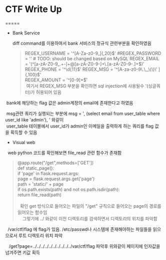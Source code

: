 # CTF Write Up
=====

- Bank Service


  diff command를 이용하여서 bank 서비스의 정규식 관련부분을 확인하였음

  > REGEX_USERNAME = '^[A-Za-z0-9_]{,20}$'  
  > #REGEX_PASSWORD = '' # TODO: should be changed based on MySQL  
  > REGEX_EMAIL = '(^[a-zA-Z0-9_.+-]+@[a-zA-Z0-9-]+\.[a-zA-Z0-9-.]+$)'  
  > REGEX_PHONE = '^\d{11}$'  
  > REGEX_MSG = '^[A-za-z0-9\.\,_\(\)\' ]{,100}$'  
  > REGEX_AMOUNT = '^[0-9]*$'  
  여기서 REGEX_MSG 부분을 확인하면 sql injection에 사용될수 '(싱글쿼터)가 허용되어 있음  
  
  bank에 해당하는 flag 값은 admin계정의 email에 존재한다고 하였음  
  
  msg관련 쿼리가 실행되는 부분에 msg = ', (select email from user_table where user_id like 'admin'), ' 와같이    
  user_table  테이블에서 user_id가 admin인 이메일을 출력하게 하는 쿼리를 flag 값을 획득할 수 있음
  
 - Visual web

   web python 코드를 확인해보면 file_read 관련 함수가 존재함  
   
   >@app.route("/get",methods=['GET'])  
   >def static_page():  
   >if 'page' in flask.request.args:  
   >	    page = flask.request.args.get('page')  
   >	    path = 'static/' + page  
   >	    if os.path.exists(path) and not os.path.isdir(path):  
   >		return file_read(path)  
     
   확인 get 방식으로 들어오는 파일의  "/get" 규칙으로 들어오는 page의 경로를 읽어오는 함수임  
   
   그렇기에 ../ 와같이 이전 디렉토리를 검색하면서 디렉토리의 위치를 파악함  
   
   /var/ctf/flag 에 flag가 있음. /etc/passwd나 시스템에 존재해야하는 파일들을 읽으으로서 루트 디렉토리 위치 파악
   
    /get?page=../../../../../../../../../../var/ctf/flag 파악후 위와같이 페이지에 인자값을 넘겨주면 키값 획득
